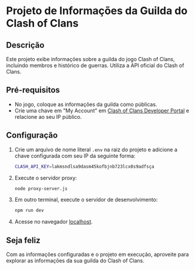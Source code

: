 # Projeto de Informações da Guilda do Clash of Clans

## Descrição
Este projeto exibe informações sobre a guilda do jogo Clash of Clans, incluindo membros e histórico de guerras. Utiliza a API oficial do Clash of Clans.

## Pré-requisitos
- No jogo, coloque as informações da guilda como públicas.
- Crie uma chave em "My Account" em [Clash of Clans Developer Portal](https://developer.clashofclans.com/#/) e relacione ao seu IP público.

## Configuração
1. Crie um arquivo de nome literal `.env` na raiz do projeto e adicione a chave configurada com seu IP da seguinte forma:
    ```sh
    CLASH_API_KEY=lakmsndlsa9dasm45kofbjnb723lcx0s9adfsça
    ```

2. Execute o servidor proxy:
    ```sh
    node proxy-server.js
    ```

3. Em outro terminal, execute o servidor de desenvolvimento:
    ```sh
    npm run dev
    ```

4. Acesse no navegador [localhost](http://localhost:3000/).

## Seja feliz
Com as informações configuradas e o projeto em execução, aproveite para explorar as informações da sua guilda do Clash of Clans.
